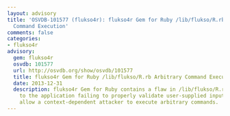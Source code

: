 ```yaml
---
layout: advisory
title: 'OSVDB-101577 (flukso4r): flukso4r Gem for Ruby /lib/flukso/R.rb Arbitrary
  Command Execution'
comments: false
categories:
- flukso4r
advisory:
  gem: flukso4r
  osvdb: 101577
  url: http://osvdb.org/show/osvdb/101577
  title: flukso4r Gem for Ruby /lib/flukso/R.rb Arbitrary Command Execution
  date: 2013-12-31
  description: flukso4r Gem for Ruby contains a flaw in /lib/flukso/R.rb that is due
    to the application failing to properly validate user-supplied input. This may
    allow a context-dependent attacker to execute arbitrary commands.
---
```

